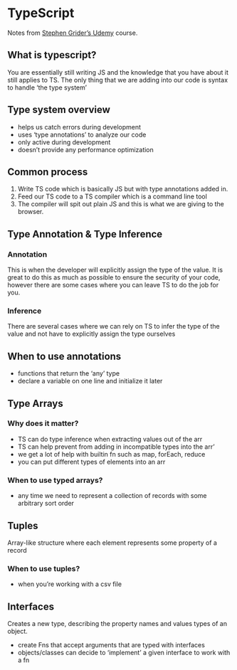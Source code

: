 # TypeScript
Notes from [Stephen Grider’s Udemy](https://www.udemy.com/course/typescript-the-complete-developers-guide/learn/lecture/15066368#overview) course.

## What is typescript?
You are essentially still writing JS and the knowledge that you have about it still applies to TS. The only thing that we are adding into our code is syntax to handle ‘the type system’

## Type system overview
- helps us catch errors during development 
- uses ‘type annotations’ to analyze our code
- only active during development
- doesn’t provide any performance optimization 

## Common process
1. Write TS code which is basically JS but with type annotations added in.
2. Feed our TS code to a TS compiler which is a command line tool
3. The compiler will spit out plain JS and this is what we are giving to the browser. 

## Type Annotation & Type Inference 
### Annotation 
This is when the developer will explicitly assign the type of the value. It is great to do this as much as possible to ensure the security of your code, however there are some cases where you can leave TS to do the job for you.

### Inference 
There are several cases where we can rely on TS to infer the type of the value and not have to explicitly assign the type ourselves

## When to use annotations
- functions that return the ‘any’ type
- declare a variable on one line and initialize it later

## Type Arrays
### Why does it matter?
- TS can do type inference when extracting values out of the arr
- TS can help prevent from adding in incompatible types into the arr’
- we get a lot of help with builtin fn such as map, forEach, reduce
- you can put different types of elements into an arr

### When to use typed arrays?
- any time we need to represent a collection of records with some arbitrary sort order

## Tuples
Array-like structure where each element represents some property of a record

### When to use tuples? 
- when you’re working with a csv file

## Interfaces
Creates a new type, describing the property names and values types of an object.
- create Fns that accept arguments that are typed with interfaces
- objects/classes can decide to ‘implement’ a given interface to work with a fn